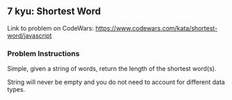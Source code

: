 ## 7 kyu: Shortest Word

Link to problem on CodeWars: https://www.codewars.com/kata/shortest-word/javascript

### Problem Instructions

Simple, given a string of words, return the length of the shortest word(s).

String will never be empty and you do not need to account for different data types.
